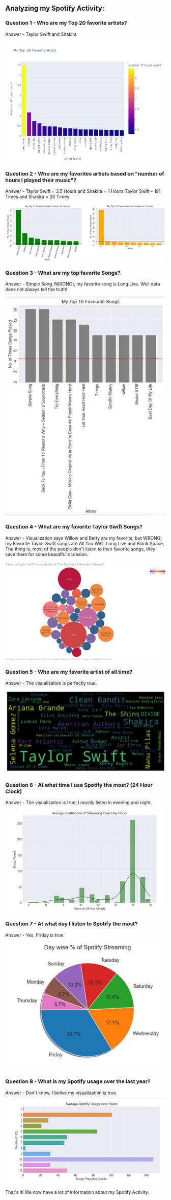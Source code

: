 ## Analyzing my Spotify Activity:

### Question 1 - Who are my Top 20 favorite artists?
Answer - Taylor Swift and Shakira

![Top 20 Favorite Artists](https://github.com/AdarshWase/Spotify-Activity/blob/main/Blob/top20_favorite_artists.png)

### Question 2 - Who are my favorites artists based on "number of hours I played their music"?
Answer - Taylor Swift = 3.5 Hours and Shakira = 1 Hours
         Taylor Swift - 191 Times and Shakira = 20 Times

![TopFavorite Artists](https://github.com/AdarshWase/Spotify-Activity/blob/main/Blob/fav%20artist%20hours%20and%20count.jpg)

### Question 3 - What are my top favorite Songs?
Answer - Simple Song (WRONG), my favorite song is Long Live. Well data does not always tell the truth!

![Tfav song](https://github.com/AdarshWase/Spotify-Activity/blob/main/Blob/favorite%20songs.jpg)

### Question 4 - What are my favorite Taylor Swift Songs?
Answer - Visualization says Willow and Betty are my favorite, but WRONG, my Favorite Taylor Swift songs are All Too Well, Long Live and Blank Space. The thing is, most of the people don't listen to their favorite songs, they save them for some beautiful occasion.

![ts song](https://github.com/AdarshWase/Spotify-Activity/blob/main/Blob/Sheet%201.png)

### Question 5 - Who are my favorite artist of all time?
Answer - The visualization is perfectly true.

![tssfsong](https://github.com/AdarshWase/Spotify-Activity/blob/main/Blob/wordcloud%20artist.jpg)

### Question 6 - At what time I use Spotify the most? (24 Hour Clock)
Answer - The visualization is true, I mostly listen in evening and night.

![tssdsong](https://github.com/AdarshWase/Spotify-Activity/blob/main/Blob/time.jpg)

### Question 7 - At what day I listen to Spotify the most?
Answer - Yes, Friday is true.

![df song](https://github.com/AdarshWase/Spotify-Activity/blob/main/Blob/week.jpg)

### Question 8 - What is my Spotify usage over the last year?
Answer - Don't know, I belive my visualization is true.

![ts df](https://github.com/AdarshWase/Spotify-Activity/blob/main/Blob/usage.jpg)

That's it! We now have a lot of information about my Spotify Activity. 
